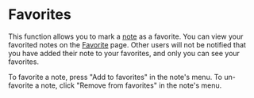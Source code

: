 # Favorites

This function allows you to mark a [note](./note) as a favorite.
You can view your favorited notes on the [Favorite](./my/favorites) page.
Other users will not be notified that you have added their note to your favorites, and only you can see your favorites.

To favorite a note, press "Add to favorites" in the note's menu. To un-favorite a note, click "Remove from favorites" in the note's menu.
